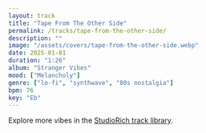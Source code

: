 ```yaml
---
layout: track
title: "Tape From The Other Side"
permalink: /tracks/tape-from-the-other-side/
description: ""
image: "/assets/covers/tape-from-the-other-side.webp"
date: 2025-01-01
duration: "1:26"
album: "Stranger Vibes"
mood: ["Melancholy"]
genre: ["lo-fi", "synthwave", "80s nostalgia"]
bpm: 76
key: "Eb"
---
```


Explore more vibes in the [StudioRich track library](/tracks/).
